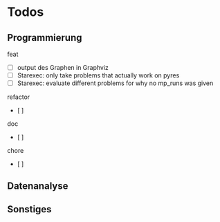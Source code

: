 # Todos

## Programmierung
feat
- [ ] output des Graphen in Graphviz
- [ ] Starexec: only take problems that actually work on pyres
- [ ] Starexec: evaluate different problems for why no mp_runs was given

refactor
- [ ]

doc
- [ ]

chore
- [ ]

## Datenanalyse

## Sonstiges

